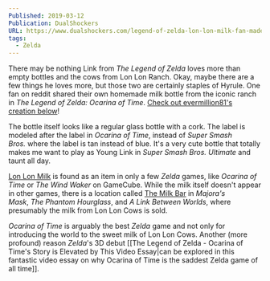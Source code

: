 ```yaml
---
Published: 2019-03-12
Publication: DualShockers
URL: https://www.dualshockers.com/legend-of-zelda-lon-lon-milk-fan-made/
tags:
  - Zelda
---
```

There may be nothing Link from _The Legend of Zelda_ loves more than empty bottles and the cows from Lon Lon Ranch. Okay, maybe there are a few things he loves more, but those two are certainly staples of Hyrule. One fan on reddit shared their own homemade milk bottle from the iconic ranch in _The Legend of Zelda: Ocarina of Time_. [Check out evermillion81's creation below](https://www.reddit.com/r/zelda/comments/b07w09/lon_lon_milk_bottle_i_made_hope_you_guys_like_it/)!

The bottle itself looks like a regular glass bottle with a cork. The label is modeled after the label in _Ocarina of Time_, instead of _Super Smash Bros._ where the label is tan instead of blue. It's a very cute bottle that totally makes me want to play as Young Link in _Super Smash Bros. Ultimate_ and taunt all day.

[Lon Lon Milk](https://zelda.fandom.com/wiki/Lon_Lon_Milk) is found as an item in only a few _Zelda_ games, like _Ocarina of Time_ or _The Wind Waker_ on GameCube. While the milk itself doesn't appear in other games, there is a location called [The Milk Bar](https://zelda.fandom.com/wiki/Milk_Bar) in _Majora's Mask_, _The Phantom Hourglass_, and _A Link Between Worlds_, where presumably the milk from Lon Lon Cows is sold.

_Ocarina of Time_ is arguably the best _Zelda_ game and not only for introducing the world to the sweet milk of Lon Lon Cows. Another (more profound) reason _Zelda_'s 3D debut [[The Legend of Zelda - Ocarina of Time's Story is Elevated by This Video Essay|can be explored in this fantastic video essay on why Ocarina of Time is the saddest Zelda game of all time]].
